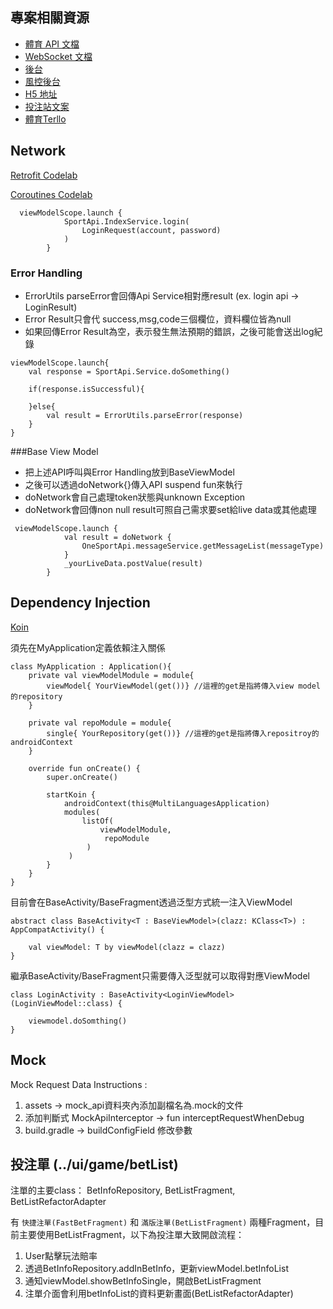 ## 專案相關資源
- [體育 API 文檔](https://sportsapidoc.cxsport.net/apidoc/%E4%BD%93%E8%82%B2%E6%8E%A5%E5%8F%A3%E6%96%87%E6%A1%A3/)
- [WebSocket 文檔](https://sportsapidoc.cxsport.net/apidoc/websocket%E6%8E%A5%E5%8F%A3/)
- [後台](https://sportsadmin.cxsport.net/pc.html#/dashboard)
- [風控後台](https://sportsmts.cxsport.net/#/dashboard)
- [H5 地址](https://sports.cxsport.net/mobile/)
- [投注站文案](https://2acsso.axshare.com/#id=7rrhqs&p=%E7%89%88%E6%9C%AC%E8%AE%B0%E5%BD%95&g=1)
- [體育Terllo](https://trello.com/b/bDJBMbz0/%E9%AB%94%E8%82%B2android)

## Network

[Retrofit Codelab](https://developer.android.com/codelabs/kotlin-android-training-internet-data#0)

[Coroutines Codelab](https://codelabs.developers.google.com/codelabs/kotlin-coroutines/?hl=da#12)

```
  viewModelScope.launch {
            SportApi.IndexService.login(
                LoginRequest(account, password)
            )
        }
```


### Error Handling

- ErrorUtils parseError會回傳Api Service相對應result (ex. login api -> LoginResult)
- Error Result只會代 success,msg,code三個欄位，資料欄位皆為null
- 如果回傳Error Result為空，表示發生無法預期的錯誤，之後可能會送出log紀錄

```
viewModelScope.launch{
    val response = SportApi.Service.doSomething()

    if(response.isSuccessful){

    }else{
        val result = ErrorUtils.parseError(response)
    }
}
```

###Base View Model

- 把上述API呼叫與Error Handling放到BaseViewModel
- 之後可以透過doNetwork{}傳入API suspend fun來執行
- doNetwork會自己處理token狀態與unknown Exception
- doNetwork會回傳non null result可照自己需求要set給live data或其他處理

```
 viewModelScope.launch {
            val result = doNetwork {
                OneSportApi.messageService.getMessageList(messageType)
            }
            _yourLiveData.postValue(result)
        }
```

## Dependency Injection

[Koin](https://insert-koin.io/)

須先在MyApplication定義依賴注入關係

```
class MyApplication : Application(){
    private val viewModelModule = module{
        viewModel{ YourViewModel(get())} //這裡的get是指將傳入view model的repository
    }

    private val repoModule = module{
        single{ YourRepository(get())} //這裡的get是指將傳入repositroy的androidContext
    }

    override fun onCreate() {
        super.onCreate()

        startKoin {
            androidContext(this@MultiLanguagesApplication)
            modules(
                listOf(
                    viewModelModule,
                     repoModule
                 )
             )
        }
    }
}
```

目前會在BaseActivity/BaseFragment透過泛型方式統一注入ViewModel

```
abstract class BaseActivity<T : BaseViewModel>(clazz: KClass<T>) : AppCompatActivity() {

    val viewModel: T by viewModel(clazz = clazz)
}
```

繼承BaseActivity/BaseFragment只需要傳入泛型就可以取得對應ViewModel

```
class LoginActivity : BaseActivity<LoginViewModel>(LoginViewModel::class) {

    viewmodel.doSomthing()
}
```


## Mock

Mock Request Data Instructions :
1. assets -> mock_api資料夾內添加副檔名為.mock的文件
2. 添加判斷式 MockApiInterceptor -> fun interceptRequestWhenDebug
3. build.gradle -> buildConfigField 修改參數


## 投注單 (../ui/game/betList)

注單的主要class：
BetInfoRepository, BetListFragment, BetListRefactorAdapter

有 `快捷注單(FastBetFragment)` 和 `滿版注單(BetListFragment)`
兩種Fragment，目前主要使用BetListFragment，以下為投注單大致開啟流程：

1. User點擊玩法賠率
2. 透過BetInfoRepository.addInBetInfo，更新viewModel.betInfoList
3. 通知viewModel.showBetInfoSingle，開啟BetListFragment
4. 注單介面會利用betInfoList的資料更新畫面(BetListRefactorAdapter)
